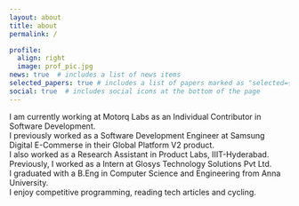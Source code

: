 ```yaml
---
layout: about
title: about
permalink: /

profile:
  align: right
  image: prof_pic.jpg
news: true  # includes a list of news items
selected_papers: true # includes a list of papers marked as "selected={true}"
social: true  # includes social icons at the bottom of the page
---
```


I am currently working at Motorq Labs as an Individual Contributor in Software Development.<br>
I previously worked as a Software Development Engineer at Samsung Digital E-Commerse in their Global Platform V2 product.<br>
I also worked as a Research Assistant in Product Labs, IIIT-Hyderabad.<br>
Previously, I worked as a Intern at Glosys Technology Solutions Pvt Ltd. <br>
I graduated with a B.Eng in Computer Science and Engineering from Anna University.<br>
I enjoy competitive programming, reading tech articles and cycling.